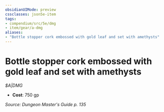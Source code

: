 ```yaml
---
obsidianUIMode: preview
cssclasses: json5e-item
tags:
- compendium/src/5e/dmg
- item/gear/a-dmg
aliases: 
- "Bottle stopper cork embossed with gold leaf and set with amethysts"
---
```

# Bottle stopper cork embossed with gold leaf and set with amethysts
*$A|DMG*  

- **Cost**: 750 gp

*Source: Dungeon Master's Guide p. 135*